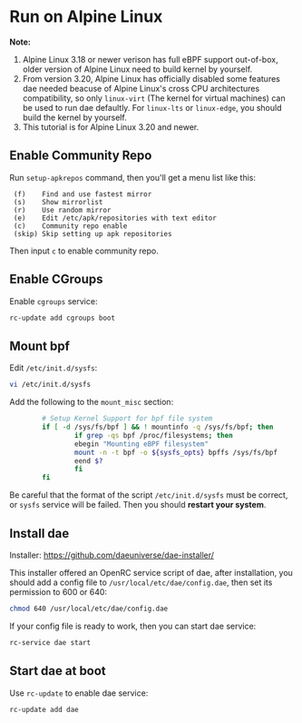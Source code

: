 # Run on Alpine Linux

**Note:** 
1. Alpine Linux 3.18 or newer verison has full eBPF support out-of-box, older version of Alpine Linux need to build kernel by yourself.
2. From version 3.20, Alpine Linux has officially disabled some features dae needed beacuse of Alpine Linux's cross CPU architectures compatibility, so only `linux-virt` (The kernel for virtual machines) can be used to run dae defaultly. For `linux-lts` or `linux-edge`, you should build the kernel by yourself.
3. This tutorial is for Alpine Linux 3.20 and newer.

## Enable Community Repo

Run `setup-apkrepos` command, then you'll get a menu list like this:

```
 (f)    Find and use fastest mirror
 (s)    Show mirrorlist
 (r)    Use random mirror
 (e)    Edit /etc/apk/repositories with text editor
 (c)    Community repo enable
 (skip) Skip setting up apk repositories
```

Then input `c` to enable community repo.

## Enable CGroups

Enable `cgroups` service:

```sh
rc-update add cgroups boot
```

## Mount bpf

Edit `/etc/init.d/sysfs`:

```sh
vi /etc/init.d/sysfs
```

Add the following to the `mount_misc` section:

```sh
        # Setup Kernel Support for bpf file system
        if [ -d /sys/fs/bpf ] && ! mountinfo -q /sys/fs/bpf; then
                if grep -qs bpf /proc/filesystems; then
                ebegin "Mounting eBPF filesystem"
                mount -n -t bpf -o ${sysfs_opts} bpffs /sys/fs/bpf
                eend $?
                fi
        fi
```

Be careful that the format of the script `/etc/init.d/sysfs` must be correct, or `sysfs` service will be failed. Then you should **restart your system**.

## Install dae

Installer: <https://github.com/daeuniverse/dae-installer/>

This installer offered an OpenRC service script of dae, after installation, you should add a config file to `/usr/local/etc/dae/config.dae`, then set its permission to 600 or 640:

```sh
chmod 640 /usr/local/etc/dae/config.dae
```

If your config file is ready to work, then you can start dae service:

```sh
rc-service dae start
```

## Start dae at boot

Use `rc-update` to enable dae service:

```sh
rc-update add dae
```
